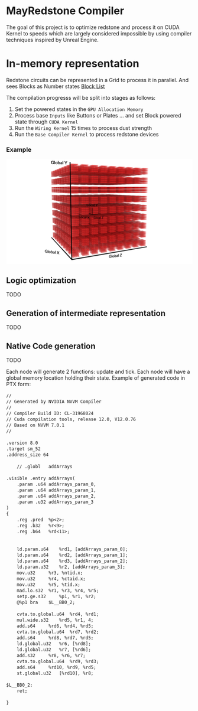 # MayRedstone Compiler

The goal of this project is to optimize redstone and process it on CUDA Kernel to speeds which are largely considered impossible by using compiler techniques inspired by Unreal Engine.

# In-memory representation

Redstone circuits can be represented in a Grid to process it in parallel.
And sees Blocks as Number states [Block List](../List/BlockList.md)


The compilation progresss will be split into stages as follows:

1. Set the powered states in the `GPU Allocation Memory`
2. Process base `Inputs` like Buttons or Plates ... and set Block powered state through `CUDA Kernel`
3. Run the `Wiring Kernel` 15 times to process dust strength
4. Run the `Base Compiler Kernel` to process redstone devices


### Example

![Example In-Game](../../assests/Cuda/local_space.png)


## Logic optimization

TODO

## Generation of intermediate representation

TODO

## Native Code generation

TODO

Each node will generate 2 functions: update and tick. Each node will have a global memory location holding their state.
Example of generated code in PTX form:
```ptx
//
// Generated by NVIDIA NVVM Compiler
//
// Compiler Build ID: CL-31968024
// Cuda compilation tools, release 12.0, V12.0.76
// Based on NVVM 7.0.1
//

.version 8.0
.target sm_52
.address_size 64

	// .globl	addArrays

.visible .entry addArrays(
	.param .u64 addArrays_param_0,
	.param .u64 addArrays_param_1,
	.param .u64 addArrays_param_2,
	.param .u32 addArrays_param_3
)
{
	.reg .pred 	%p<2>;
	.reg .b32 	%r<9>;
	.reg .b64 	%rd<11>;


	ld.param.u64 	%rd1, [addArrays_param_0];
	ld.param.u64 	%rd2, [addArrays_param_1];
	ld.param.u64 	%rd3, [addArrays_param_2];
	ld.param.u32 	%r2, [addArrays_param_3];
	mov.u32 	%r3, %ntid.x;
	mov.u32 	%r4, %ctaid.x;
	mov.u32 	%r5, %tid.x;
	mad.lo.s32 	%r1, %r3, %r4, %r5;
	setp.ge.s32 	%p1, %r1, %r2;
	@%p1 bra 	$L__BB0_2;

	cvta.to.global.u64 	%rd4, %rd1;
	mul.wide.s32 	%rd5, %r1, 4;
	add.s64 	%rd6, %rd4, %rd5;
	cvta.to.global.u64 	%rd7, %rd2;
	add.s64 	%rd8, %rd7, %rd5;
	ld.global.u32 	%r6, [%rd8];
	ld.global.u32 	%r7, [%rd6];
	add.s32 	%r8, %r6, %r7;
	cvta.to.global.u64 	%rd9, %rd3;
	add.s64 	%rd10, %rd9, %rd5;
	st.global.u32 	[%rd10], %r8;

$L__BB0_2:
	ret;

}
```